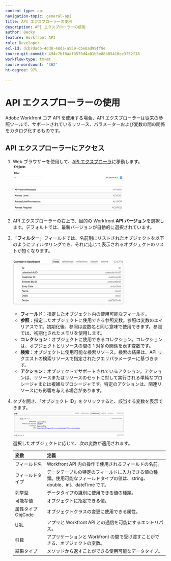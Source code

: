 ```yaml
---
content-type: api
navigation-topic: general-api
title: API エクスプローラーの使用
description: API エクスプローラーの使用
author: Becky
feature: Workfront API
role: Developer
exl-id: dcb7dadb-4dd8-48da-a559-cbe8ad99ff9e
source-git-commit: 494c7bf8aaf3570d4a01b5e88b85410ee3f52f18
workflow-type: tm+mt
source-wordcount: '362'
ht-degree: 97%

---
```



# API エクスプローラーの使用

Adobe Workfront コア API を使用する場合、API エクスプローラーは従来の参照ツールで、サポートされているリソース、パラメーターおよび変数の間の関係をカタログ化するものです。

## API エクスプローラーにアクセス

1. Web ブラウザーを使用して、[API エクスプローラ](https://developer.adobe.com/workfront/api-explorer/)に移動します。\
   ![API Explorer に移動 &#x200B;](assets/mceclip1-350x149.png)

1. API エクスプローラーの右上で、目的の Workfront **API バージョン**&#x200B;を選択します。デフォルトでは、最新バージョンが自動的に選択されています。
1. 「**フィルター**」フィールドでは、名前別にリストされたオブジェクトを以下のようにフィルタリングでき、それに応じて表示されるオブジェクトのリストが短くなります。

   ![API エクスプローラーフィールド &#x200B;](assets/mceclip2-350x147.png)

   * **フィールド**：指定したオブジェクト内の使用可能なフィールド。
   * **参照**：指定したオブジェクトに使用できる参照変数。参照は変数のエイリアスです。初期化後、参照は変数名と同じ意味で使用できます。参照では、初期化されたメモリを使用します。
   * **コレクション**：オブジェクトに使用できるコレクション。コレクションは、オブジェクトとリソースの間の 1 対多の関係を表す変数です。
   * **検索**：オブジェクトに使用可能な検索リソース。検索の結果は、API リクエストの検索リソースで指定されたクエリパラメーターに基づきます。
   * **アクション**：オブジェクトでサポートされているアクション。アクションは、リソースまたはリソースのセットに対して実行される単純なプロシージャまたは複雑なプロシージャです。特定のアクションは、関連リソースにも影響を与える場合があります。

1. タブを開き、「オブジェクト ID」をクリックすると、該当する変数を表示できます。\
   ![&#x200B; 変数を表示 &#x200B;](assets/approval-350x89.png)\
   選択したオブジェクトに応じて、次の変数が適用されます。

   | 変数 | 定義 |
   |---|---|
   | フィールド名 | Workfront API 内の操作で使用されるフィールドの名前。 |
   | フィールドタイプ | データテーブルの特定のフィールドに入力できる値の種類。使用可能なフィールドタイプの値は、string、double、int、dateTime です。 |
   | 列挙型 | データタイプの識別に使用できる値の種類。 |
   | 可能な値 | オブジェクトに指定できる値。 |
   | 属性タイプ ObjCode | オブジェクトクラスの変更に使用できる属性。 |
   | URL | アプリと Workfront API との通信を可能にするエントリパス。 |
   | 引数 | アプリケーションと Workfront の間で受け渡すことができる、オブジェクトの変数。 |
   | 結果タイプ | メソッドから返すことができる使用可能なデータタイプ。 |
